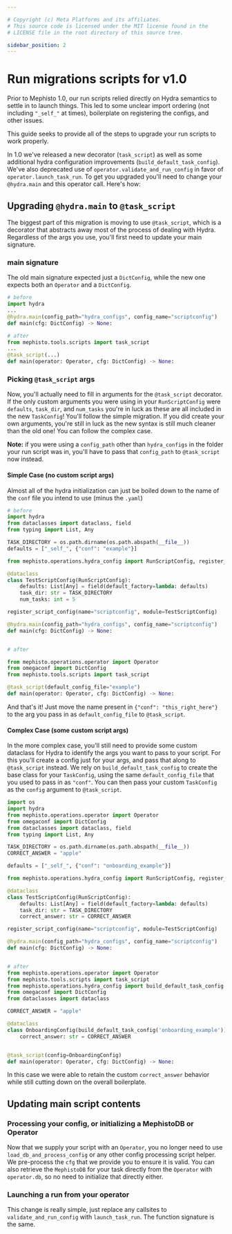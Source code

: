 ```yaml
---

# Copyright (c) Meta Platforms and its affiliates.
# This source code is licensed under the MIT license found in the
# LICENSE file in the root directory of this source tree.

sidebar_position: 2
---
```


# Run migrations scripts for v1.0

Prior to Mephisto 1.0, our run scripts relied directly on Hydra semantics to settle in to launch things. This led to some unclear import ordering (not including `"_self_"` at times), boilerplate on registering the configs, and other issues.

This guide seeks to provide all of the steps to upgrade your run scripts to work properly.

In 1.0 we've released a new decorator (`task_script`) as well as some additional hydra configuration improvements (`build_default_task_config`). We've also deprecated use of `operator.validate_and_run_config` in favor of `operator.launch_task_run`. To get you upgraded you'll need to change your `@hydra.main` and this operator call. Here's how:

## Upgrading `@hydra.main` to `@task_script`

The biggest part of this migration is moving to use `@task_script`, which is a decorator that abstracts away most of the process of dealing with Hydra. Regardless of the args you use, you'll first need to update your main signature.

### main signature
The old main signature expected just a `DictConfig`, while the new one expects both an `Operator` and a `DictConfig`.
```python
# before
import hydra
...
@hydra.main(config_path="hydra_configs", config_name="scriptconfig")
def main(cfg: DictConfig) -> None:

# after
from mephisto.tools.scripts import task_script
...
@task_script(...)
def main(operator: Operator, cfg: DictConfig) -> None:
```

### Picking `@task_script` args
Now, you'll actually need to fill in arguments for the `@task_script` decorator. If the only custom arguments you were using in your `RunScriptConfig` were `defaults`, `task_dir`, and `num_tasks` you're in luck as these are all included in the new `TaskConfig`! You'll follow the simple migration. If you did create your own arguments, you're still in luck as the new syntax is still much cleaner than the old one! You can follow the complex case.

**Note:** if you were using a `config_path` other than `hydra_configs` in the folder your run script was in, you'll have to pass that `config_path` to `@task_script` now instead.

#### Simple Case (no custom script args)
Almost all of the hydra initialization can just be boiled down to the name of the `conf` file you intend to use (minus the `.yaml`)
```python
# before
import hydra
from dataclasses import dataclass, field
from typing import List, Any

TASK_DIRECTORY = os.path.dirname(os.path.abspath(__file__))
defaults = ["_self_", {"conf": "example"}]

from mephisto.operations.hydra_config import RunScriptConfig, register_script_config

@dataclass
class TestScriptConfig(RunScriptConfig):
    defaults: List[Any] = field(default_factory=lambda: defaults)
    task_dir: str = TASK_DIRECTORY
    num_tasks: int = 5

register_script_config(name="scriptconfig", module=TestScriptConfig)

@hydra.main(config_path="hydra_configs", config_name="scriptconfig")
def main(cfg: DictConfig) -> None:


# after

from mephisto.operations.operator import Operator
from omegaconf import DictConfig
from mephisto.tools.scripts import task_script

@task_script(default_config_file="example")
def main(operator: Operator, cfg: DictConfig) -> None:
```
And that's it! Just move the name present in `{"conf": "this_right_here"}` to the arg you pass in as `default_config_file` to `@task_script`.

#### Complex Case (some custom script args)
In the more complex case, you'll still need to provide some custom dataclass for Hydra to identify the args you want to pass to your script. For this you'll create a config just for your args, and pass that along to `@task_script` instead. We rely on `build_default_task_config` to create the base class for your `TaskConfig`, using the same `default_config_file` that you used to pass in as `"conf"`. You can then pass your custom `TaskConfig` as the `config` argument to `@task_script`.

```python
import os
import hydra
from mephisto.operations.operator import Operator
from omegaconf import DictConfig
from dataclasses import dataclass, field
from typing import List, Any

TASK_DIRECTORY = os.path.dirname(os.path.abspath(__file__))
CORRECT_ANSWER = "apple"

defaults = ["_self_", {"conf": "onboarding_example"}]

from mephisto.operations.hydra_config import RunScriptConfig, register_script_config

@dataclass
class TestScriptConfig(RunScriptConfig):
    defaults: List[Any] = field(default_factory=lambda: defaults)
    task_dir: str = TASK_DIRECTORY
    correct_answer: str = CORRECT_ANSWER

register_script_config(name="scriptconfig", module=TestScriptConfig)

@hydra.main(config_path="hydra_configs", config_name="scriptconfig")
def main(cfg: DictConfig) -> None:


# after
from mephisto.operations.operator import Operator
from mephisto.tools.scripts import task_script
from mephisto.operations.hydra_config import build_default_task_config
from omegaconf import DictConfig
from dataclasses import dataclass

CORRECT_ANSWER = "apple"

@dataclass
class OnboardingConfig(build_default_task_config('onboarding_example')): # type: ignore
    correct_answer: str = CORRECT_ANSWER


@task_script(config=OnboardingConfig)
def main(operator: Operator, cfg: DictConfig) -> None:
```
In this case we were able to retain the custom `correct_answer` behavior while still cutting down on the overall boilerplate.

## Updating  main script contents

### Processing your config, or initializing a MephistoDB or Operator
Now that we supply your script with an `Operator`, you no longer need to use `load_db_and_process_config` or any other config processing script helper. We pre-process the `cfg` that we provide you to ensure it is valid. You can also retrieve the `MephistoDB` for your task directly from the `Operator` with `operator.db`, so no need to initialize that directly either.

### Launching a run from your operator
This change is really simple, just replace any callsites to `validate_and_run_config` with `launch_task_run`. The function signature is the same.
